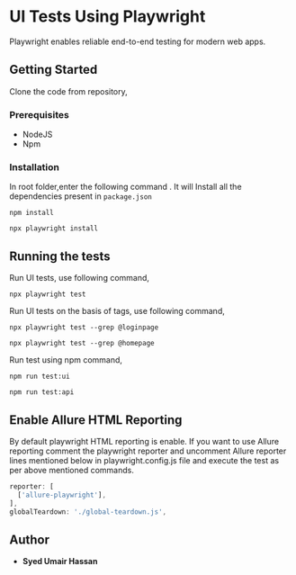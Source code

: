 # UI Tests Using Playwright

Playwright enables reliable end-to-end testing for modern web apps.

## Getting Started

Clone the code from repository,
### Prerequisites

- NodeJS
- Npm

### Installation

In root folder,enter the following command . It will Install all the dependencies present in `package.json`

```
npm install
```

```
npx playwright install
```

## Running the tests

Run UI tests, use following command,

```
npx playwright test
```

Run UI tests on the basis of tags, use following command,

```
npx playwright test --grep @loginpage
```

```
npx playwright test --grep @homepage
```

Run test using npm command,

```
npm run test:ui
```

```
npm run test:api
```

## Enable Allure HTML Reporting

By default playwright HTML reporting is enable. If you want to use Allure reporting comment the playwright reporter and uncomment Allure reporter lines mentioned below in playwright.config.js file and execute the test as per above mentioned commands.

```javascript
reporter: [
  ['allure-playwright'], 
],
globalTeardown: './global-teardown.js',
```

## Author

- **Syed Umair Hassan**
